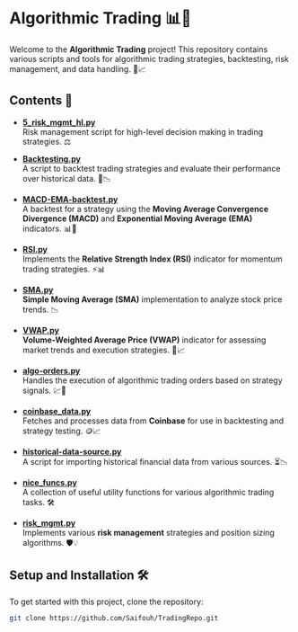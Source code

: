 # Algorithmic Trading 📊🤖

Welcome to the **Algorithmic Trading** project! This repository contains various scripts and tools for algorithmic trading strategies, backtesting, risk management, and data handling. 🚀📈

## Contents 📂

- **[5_risk_mgmt_hl.py](5_risk_mgmt_hl.py)**  
  Risk management script for high-level decision making in trading strategies. ⚖️

- **[Backtesting.py](Backtesting.py)**  
  A script to backtest trading strategies and evaluate their performance over historical data. 🔄📉

- **[MACD-EMA-backtest.py](MACD-EMA-backtest.py)**  
  A backtest for a strategy using the **Moving Average Convergence Divergence (MACD)** and **Exponential Moving Average (EMA)** indicators. 📊🔧

- **[RSI.py](RSI.py)**  
  Implements the **Relative Strength Index (RSI)** indicator for momentum trading strategies. ⚡📊

- **[SMA.py](SMA.py)**  
  **Simple Moving Average (SMA)** implementation to analyze stock price trends. 📉

- **[VWAP.py](VWAP.py)**  
  **Volume-Weighted Average Price (VWAP)** indicator for assessing market trends and execution strategies. 📍📈

- **[algo-orders.py](algo-orders.py)**  
  Handles the execution of algorithmic trading orders based on strategy signals. 💹🚀

- **[coinbase_data.py](coinbase_data.py)**  
  Fetches and processes data from **Coinbase** for use in backtesting and strategy testing. 🪙📈

- **[historical-data-source.py](historical-data-source.py)**  
  A script for importing historical financial data from various sources. ⏳📉

- **[nice_funcs.py](nice_funcs.py)**  
  A collection of useful utility functions for various algorithmic trading tasks. 🛠️

- **[risk_mgmt.py](risk_mgmt.py)**  
  Implements various **risk management** strategies and position sizing algorithms. 🛡️💡

## Setup and Installation 🛠️

To get started with this project, clone the repository:

```bash
git clone https://github.com/Saifouh/TradingRepo.git
